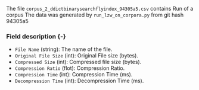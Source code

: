 The file `corpus_2_ddictbinarysearchflyindex_94305a5.csv` contains Run of a corpus
The data was generated by `run_lzw_on_corpora.py` from git hash 94305a5


### Field description {-}

  * `File Name` (string): The name of the file.
  * `Original File Size` (int): Original File size (bytes).
  * `Compressed Size` (int): Compressed file size (bytes).
  * `Compression Ratio` (flot): Compression Ratio.
  * `Compression Time` (int): Compression Time (ms).
  * `Decompression Time` (int): Decompression Time (ms).
